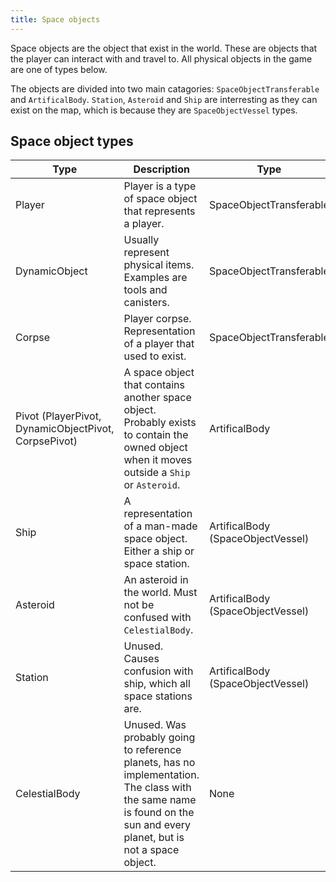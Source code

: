 ```yaml
---
title: Space objects
---
```


Space objects are the object that exist in the world. These are objects that the player can interact with and travel to. All physical objects in the game are one of types below.

The objects are divided into two main catagories: `SpaceObjectTransferable` and `ArtificalBody`. `Station`, `Asteroid` and `Ship` are interresting as they can exist on the map, which is because they are `SpaceObjectVessel` types.

## Space object types
|Type         |Description                                               |Type
|-------------|----------------------------------------------------------|------
|Player       |Player is a type of space object that represents a player.|SpaceObjectTransferable
|DynamicObject|Usually represent physical items. Examples are tools and canisters.|SpaceObjectTransferable
|Corpse       |Player corpse. Representation of a player that used to exist.|SpaceObjectTransferable
|Pivot (PlayerPivot, DynamicObjectPivot, CorpsePivot)|A space object that contains another space object. Probably exists to contain the owned object when it moves outside a `Ship` or `Asteroid`.|ArtificalBody
|Ship         |A representation of a man-made space object. Either a ship or space station.|ArtificalBody (SpaceObjectVessel)
|Asteroid     |An asteroid in the world. Must not be confused with `CelestialBody`.|ArtificalBody (SpaceObjectVessel)
|Station      |Unused. Causes confusion with ship, which all space stations are.|ArtificalBody (SpaceObjectVessel)
|CelestialBody|Unused. Was probably going to reference planets, has no implementation. The class with the same name is found on the sun and every planet, but is not a space object.|None

